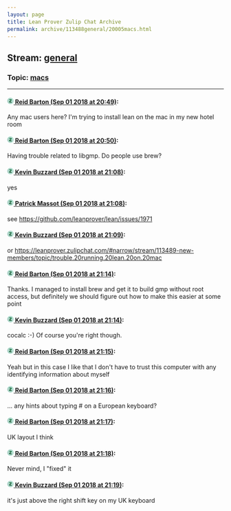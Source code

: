 ```yaml
---
layout: page
title: Lean Prover Zulip Chat Archive 
permalink: archive/113488general/20005macs.html
---
```


## Stream: [general](index.html)
### Topic: [macs](20005macs.html)

---

#### [![Click to go to Zulip](../../assets/img/zulip2.png) Reid Barton (Sep 01 2018 at 20:49)](https://leanprover.zulipchat.com/#narrow/stream/113488-general/topic/macs/near/133186988):
Any mac users here? I'm trying to install lean on the mac in my new hotel room

#### [![Click to go to Zulip](../../assets/img/zulip2.png) Reid Barton (Sep 01 2018 at 20:50)](https://leanprover.zulipchat.com/#narrow/stream/113488-general/topic/macs/near/133187029):
Having trouble related to libgmp. Do people use brew?

#### [![Click to go to Zulip](../../assets/img/zulip2.png) Kevin Buzzard (Sep 01 2018 at 21:08)](https://leanprover.zulipchat.com/#narrow/stream/113488-general/topic/macs/near/133187590):
yes

#### [![Click to go to Zulip](../../assets/img/zulip2.png) Patrick Massot (Sep 01 2018 at 21:08)](https://leanprover.zulipchat.com/#narrow/stream/113488-general/topic/macs/near/133187594):
see https://github.com/leanprover/lean/issues/1971

#### [![Click to go to Zulip](../../assets/img/zulip2.png) Kevin Buzzard (Sep 01 2018 at 21:09)](https://leanprover.zulipchat.com/#narrow/stream/113488-general/topic/macs/near/133187600):
or https://leanprover.zulipchat.com/#narrow/stream/113489-new-members/topic/trouble.20running.20lean.20on.20mac

#### [![Click to go to Zulip](../../assets/img/zulip2.png) Reid Barton (Sep 01 2018 at 21:14)](https://leanprover.zulipchat.com/#narrow/stream/113488-general/topic/macs/near/133187758):
Thanks. I managed to install brew and get it to build gmp without root access, but definitely we should figure out how to make this easier at some point

#### [![Click to go to Zulip](../../assets/img/zulip2.png) Kevin Buzzard (Sep 01 2018 at 21:14)](https://leanprover.zulipchat.com/#narrow/stream/113488-general/topic/macs/near/133187759):
cocalc :-) Of course you're right though.

#### [![Click to go to Zulip](../../assets/img/zulip2.png) Reid Barton (Sep 01 2018 at 21:15)](https://leanprover.zulipchat.com/#narrow/stream/113488-general/topic/macs/near/133187767):
Yeah but in this case I like that I don't have to trust this computer with any identifying information about myself

#### [![Click to go to Zulip](../../assets/img/zulip2.png) Reid Barton (Sep 01 2018 at 21:16)](https://leanprover.zulipchat.com/#narrow/stream/113488-general/topic/macs/near/133187807):
... any hints about typing # on a European keyboard?

#### [![Click to go to Zulip](../../assets/img/zulip2.png) Reid Barton (Sep 01 2018 at 21:17)](https://leanprover.zulipchat.com/#narrow/stream/113488-general/topic/macs/near/133187814):
UK layout I think

#### [![Click to go to Zulip](../../assets/img/zulip2.png) Reid Barton (Sep 01 2018 at 21:18)](https://leanprover.zulipchat.com/#narrow/stream/113488-general/topic/macs/near/133187815):
Never mind, I "fixed" it

#### [![Click to go to Zulip](../../assets/img/zulip2.png) Kevin Buzzard (Sep 01 2018 at 21:19)](https://leanprover.zulipchat.com/#narrow/stream/113488-general/topic/macs/near/133187858):
it's just above the right shift key on my UK keyboard

